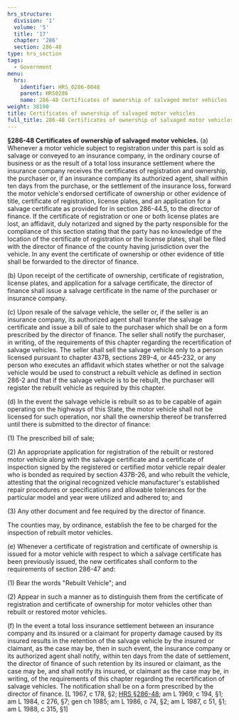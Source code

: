 ```yaml
---
hrs_structure:
  division: '1'
  volume: '5'
  title: '17'
  chapter: '286'
  section: 286-48
type: hrs_section
tags:
  - Government
menu:
  hrs:
    identifier: HRS_0286-0048
    parent: HRS0286
    name: 286-48 Certificates of ownership of salvaged motor vehicles
weight: 38190
title: Certificates of ownership of salvaged motor vehicles
full_title: 286-48 Certificates of ownership of salvaged motor vehicles
---
```

**§286-48 Certificates of ownership of salvaged motor vehicles.** (a) Whenever a motor vehicle subject to registration under this part is sold as salvage or conveyed to an insurance company, in the ordinary course of business or as the result of a total loss insurance settlement where the insurance company receives the certificates of registration and ownership, the purchaser or, if an insurance company its authorized agent, shall within ten days from the purchase, or the settlement of the insurance loss, forward the motor vehicle's endorsed certificate of ownership or other evidence of title, certificate of registration, license plates, and an application for a salvage certificate as provided for in section 286-44.5, to the director of finance. If the certificate of registration or one or both license plates are lost, an affidavit, duly notarized and signed by the party responsible for the compliance of this section stating that the party has no knowledge of the location of the certificate of registration or the license plates, shall be filed with the director of finance of the county having jurisdiction over the vehicle. In any event the certificate of ownership or other evidence of title shall be forwarded to the director of finance.

(b) Upon receipt of the certificate of ownership, certificate of registration, license plates, and application for a salvage certificate, the director of finance shall issue a salvage certificate in the name of the purchaser or insurance company.

(c) Upon resale of the salvage vehicle, the seller or, if the seller is an insurance company, its authorized agent shall transfer the salvage certificate and issue a bill of sale to the purchaser which shall be on a form prescribed by the director of finance. The seller shall notify the purchaser, in writing, of the requirements of this chapter regarding the recertification of salvage vehicles. The seller shall sell the salvage vehicle only to a person licensed pursuant to chapter 437B, sections 289-4, or 445-232, or any person who executes an affidavit which states whether or not the salvage vehicle would be used to construct a rebuilt vehicle as defined in section 286-2 and that if the salvage vehicle is to be rebuilt, the purchaser will register the rebuilt vehicle as required by this chapter.

(d) In the event the salvage vehicle is rebuilt so as to be capable of again operating on the highways of this State, the motor vehicle shall not be licensed for such operation, nor shall the ownership thereof be transferred until there is submitted to the director of finance:

(1) The prescribed bill of sale;

(2) An appropriate application for registration of the rebuilt or restored motor vehicle along with the salvage certificate and a certificate of inspection signed by the registered or certified motor vehicle repair dealer who is bonded as required by section 437B-26, and who rebuilt the vehicle, attesting that the original recognized vehicle manufacturer's established repair procedures or specifications and allowable tolerances for the particular model and year were utilized and adhered to; and

(3) Any other document and fee required by the director of finance.

The counties may, by ordinance, establish the fee to be charged for the inspection of rebuilt motor vehicles.

(e) Whenever a certificate of registration and certificate of ownership is issued for a motor vehicle with respect to which a salvage certificate has been previously issued, the new certificates shall conform to the requirements of section 286-47 and:

(1) Bear the words "Rebuilt Vehicle"; and

(2) Appear in such a manner as to distinguish them from the certificate of registration and certificate of ownership for motor vehicles other than rebuilt or restored motor vehicles.

(f) In the event a total loss insurance settlement between an insurance company and its insured or a claimant for property damage caused by its insured results in the retention of the salvage vehicle by the insured or claimant, as the case may be, then in such event, the insurance company or its authorized agent shall notify, within ten days from the date of settlement, the director of finance of such retention by its insured or claimant, as the case may be, and shall notify its insured, or claimant as the case may be, in writing, of the requirements of this chapter regarding the recertification of salvage vehicles. The notification shall be on a form prescribed by the director of finance. [L 1967, c 178, §2; [HRS §286-48](/title-17/chapter-286/section-286-48/); am L 1969, c 194, §1; am L 1984, c 276, §7; gen ch 1985; am L 1986, c 74, §2; am L 1987, c 51, §1; am L 1988, c 315, §1]